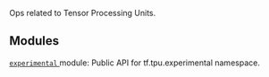 Ops related to Tensor Processing Units.



## Modules
[ `experimental` ](https://tensorflow.google.cn/api_docs/python/tf/tpu/experimental) module: Public API for tf.tpu.experimental namespace.

